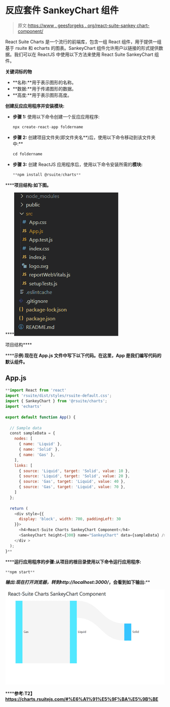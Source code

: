 # 反应套件 SankeyChart 组件

> 原文:[https://www . geesforgeks . org/react-suite-sankey chart-component/](https://www.geeksforgeeks.org/react-suite-sankeychart-component/)

React Suite Charts 是一个流行的前端库，包含一组 React 组件，用于提供一组基于 rsuite 和 echarts 的图表。SankeyChart 组件允许用户以链接的形式提供数据。我们可以在 ReactJS 中使用以下方法来使用 React Suite SankeyChart 组件。

**关键词标的物**

*   **名称:**用于表示图形的名称。
*   **数据:**用于传递图形的数据。
*   **高度:**用于表示图形高度。

**创建反应应用程序并安装模块:**

*   **步骤 1:** 使用以下命令创建一个反应应用程序:

    ```jsx
    npx create-react-app foldername
    ```

*   **步骤 2:** 创建项目文件夹(即文件夹名**)后，使用以下命令移动到该文件夹中:**

    ```jsx
    cd foldername
    ```

*   **步骤 3:** 创建 ReactJS 应用程序后，使用以下命令安装所需的****模块:****

    ```jsx
    **npm install @rsuite/charts**
    ```

******项目结构:**如下图。****

****![](img/f04ae0d8b722a9fff0bd9bd138b29c23.png)

项目结构**** 

******示例:**现在在 **App.js** 文件中写下以下代码。在这里，App 是我们编写代码的默认组件。****

## ****App.js****

```jsx
**import React from 'react'
import 'rsuite/dist/styles/rsuite-default.css';
import { SankeyChart } from '@rsuite/charts';
import 'echarts'

export default function App() {

  // Sample data
  const sampleData = {
    nodes: [
      { name: 'Liquid' },
      { name: 'Solid' },
      { name: 'Gas' },
    ],
    links: [
      { source: 'Liquid', target: 'Solid', value: 10 },
      { source: 'Liquid', target: 'Solid', value: 20 },
      { source: 'Gas', target: 'Liquid', value: 40 },
      { source: 'Gas', target: 'Liquid', value: 70 },
    ]
  };

  return (
    <div style={{
      display: 'block', width: 700, paddingLeft: 30
    }}>
      <h4>React-Suite Charts SankeyChart Component</h4>
      <SankeyChart height={300} name="SankeyChart" data={sampleData} />
    </div >
  );
}**
```

******运行应用程序的步骤:**从项目的根目录使用以下命令运行应用程序:****

```jsx
**npm start**
```

******输出:**现在打开浏览器，转到***http://localhost:3000/***，会看到如下输出:****

****![](img/5a6ae59f86d373ba335a37bad6adf3a2.png)****

******参考:**T2】https://charts.rsuitejs.com/#%E6%A1%91%E5%9F%BA%E5%9B%BE****